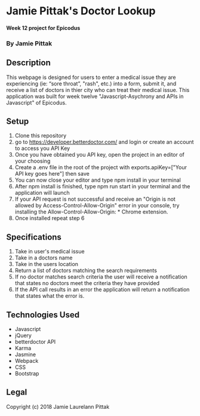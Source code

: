 # Jamie Pittak's Doctor Lookup
#### Week 12 project for Epicodus

### By Jamie Pittak

## Description
This webpage is designed for users to enter a medical issue they are experiencing (ie: “sore throat”, "rash", etc.) into a form, submit it, and receive a list of doctors in thier city who can treat their medical issue. This application was built for week twelve "Javascript-Asychrony and APIs in Javascript" of Epicodus.

## Setup
1. Clone this repository
2. go to https://developer.betterdoctor.com/ and login or create an account to access you API Key
3. Once you have obtained you API key, open the project in an editor of your choosing
4. Create a .env file in the root of the project with exports.apiKey=["Your API key goes here"] then save
5. You can now close your editor and type npm install in your terminal
6. After npm install is finished, type npm run start in your terminal and the application will launch
7. If your API request is not successful and receive an "Origin is not allowed by Access-Control-Allow-Origin" error in your console, try installing the Allow-Control-Allow-Origin: * Chrome extension.
8. Once installed repeat step 6

## Specifications
1. Take in user's medical issue
2. Take in a doctors name
3. Take in the users location
4. Return a list of doctors matching the search requirements
5. If no doctor matches search criteria the user will receive a notification that states no doctors meet the criteria they have provided
6. If the API call results in an error the application will return a notification that states what the error is.

## Technologies Used
* Javascript
* jQuery
* betterdoctor API
* Karma
* Jasmine
* Webpack
* CSS
* Bootstrap

## Legal
Copyright (c) 2018 Jamie Laurelann Pittak

